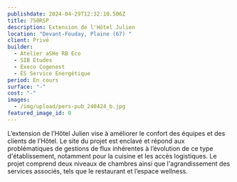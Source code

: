 ```yaml
---
publishdate: 2024-04-29T12:32:10.506Z
title: 750RSP
description: Extension de l'Hôtel Julien
location: "Devant-Fouday, Plaine (67) "
client: Privé
builder:
  - Atelier aSHe RB Eco
  - SIB Etudes
  - Execo Cogenest
  - ÉS Service Energétique
period: En cours
surface: "-"
cost: "-"
images:
  - /img/upload/pers-pub_240424_b.jpg
featured_image_id: 0
---
```

L’extension de l’Hôtel Julien vise à améliorer le confort des équipes et des clients de l’Hôtel. Le site du projet est enclavé et répond aux problématiques de gestions de flux inhérentes à l’évolution de ce type d'établissement, notamment pour la cuisine et les accès logistiques. Le projet comprend deux niveaux de chambres ainsi que l'agrandissement des services associés, tels que le restaurant et l’espace wellness.